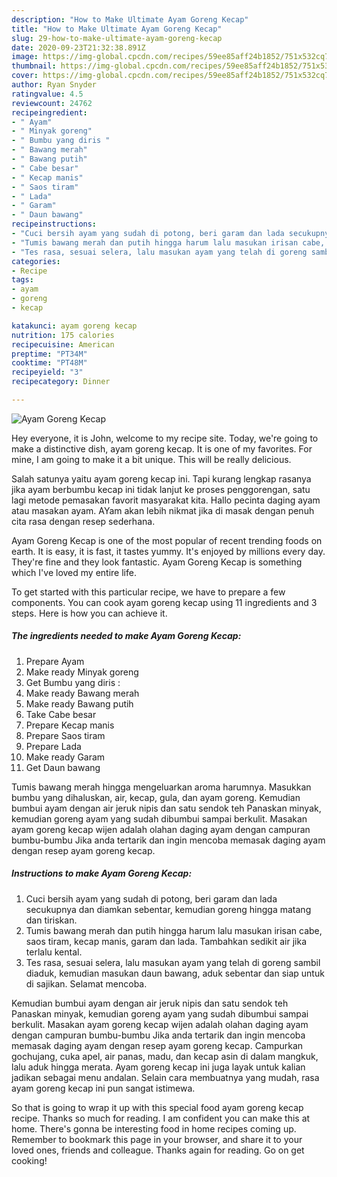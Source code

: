 ```yaml
---
description: "How to Make Ultimate Ayam Goreng Kecap"
title: "How to Make Ultimate Ayam Goreng Kecap"
slug: 29-how-to-make-ultimate-ayam-goreng-kecap
date: 2020-09-23T21:32:38.891Z
image: https://img-global.cpcdn.com/recipes/59ee85aff24b1852/751x532cq70/ayam-goreng-kecap-foto-resep-utama.jpg
thumbnail: https://img-global.cpcdn.com/recipes/59ee85aff24b1852/751x532cq70/ayam-goreng-kecap-foto-resep-utama.jpg
cover: https://img-global.cpcdn.com/recipes/59ee85aff24b1852/751x532cq70/ayam-goreng-kecap-foto-resep-utama.jpg
author: Ryan Snyder
ratingvalue: 4.5
reviewcount: 24762
recipeingredient:
- " Ayam"
- " Minyak goreng"
- " Bumbu yang diris "
- " Bawang merah"
- " Bawang putih"
- " Cabe besar"
- " Kecap manis"
- " Saos tiram"
- " Lada"
- " Garam"
- " Daun bawang"
recipeinstructions:
- "Cuci bersih ayam yang sudah di potong, beri garam dan lada secukupnya dan diamkan sebentar, kemudian goreng hingga matang dan tiriskan."
- "Tumis bawang merah dan putih hingga harum lalu masukan irisan cabe, saos tiram, kecap manis, garam dan lada. Tambahkan sedikit air jika terlalu kental."
- "Tes rasa, sesuai selera, lalu masukan ayam yang telah di goreng sambil diaduk, kemudian masukan daun bawang, aduk sebentar dan siap untuk di sajikan. Selamat mencoba."
categories:
- Recipe
tags:
- ayam
- goreng
- kecap

katakunci: ayam goreng kecap 
nutrition: 175 calories
recipecuisine: American
preptime: "PT34M"
cooktime: "PT48M"
recipeyield: "3"
recipecategory: Dinner

---
```



![Ayam Goreng Kecap](https://img-global.cpcdn.com/recipes/59ee85aff24b1852/751x532cq70/ayam-goreng-kecap-foto-resep-utama.jpg)

Hey everyone, it is John, welcome to my recipe site. Today, we're going to make a distinctive dish, ayam goreng kecap. It is one of my favorites. For mine, I am going to make it a bit unique. This will be really delicious.

Salah satunya yaitu ayam goreng kecap ini. Tapi kurang lengkap rasanya jika ayam berbumbu kecap ini tidak lanjut ke proses penggorengan, satu lagi metode pemasakan favorit masyarakat kita. Hallo pecinta daging ayam atau masakan ayam. AYam akan lebih nikmat jika di masak dengan penuh cita rasa dengan resep sederhana.

Ayam Goreng Kecap is one of the most popular of recent trending foods on earth. It is easy, it is fast, it tastes yummy. It's enjoyed by millions every day. They're fine and they look fantastic. Ayam Goreng Kecap is something which I've loved my entire life.


To get started with this particular recipe, we have to prepare a few components. You can cook ayam goreng kecap using 11 ingredients and 3 steps. Here is how you can achieve it.

<!--inarticleads1-->

##### The ingredients needed to make Ayam Goreng Kecap:

1. Prepare  Ayam
1. Make ready  Minyak goreng
1. Get  Bumbu yang diris :
1. Make ready  Bawang merah
1. Make ready  Bawang putih
1. Take  Cabe besar
1. Prepare  Kecap manis
1. Prepare  Saos tiram
1. Prepare  Lada
1. Make ready  Garam
1. Get  Daun bawang


Tumis bawang merah hingga mengeluarkan aroma harumnya. Masukkan bumbu yang dihaluskan, air, kecap, gula, dan ayam goreng. Kemudian bumbui ayam dengan air jeruk nipis dan satu sendok teh Panaskan minyak, kemudian goreng ayam yang sudah dibumbui sampai berkulit. Masakan ayam goreng kecap wijen adalah olahan daging ayam dengan campuran bumbu-bumbu Jika anda tertarik dan ingin mencoba memasak daging ayam dengan resep ayam goreng kecap. 

<!--inarticleads2-->

##### Instructions to make Ayam Goreng Kecap:

1. Cuci bersih ayam yang sudah di potong, beri garam dan lada secukupnya dan diamkan sebentar, kemudian goreng hingga matang dan tiriskan.
1. Tumis bawang merah dan putih hingga harum lalu masukan irisan cabe, saos tiram, kecap manis, garam dan lada. Tambahkan sedikit air jika terlalu kental.
1. Tes rasa, sesuai selera, lalu masukan ayam yang telah di goreng sambil diaduk, kemudian masukan daun bawang, aduk sebentar dan siap untuk di sajikan. Selamat mencoba.


Kemudian bumbui ayam dengan air jeruk nipis dan satu sendok teh Panaskan minyak, kemudian goreng ayam yang sudah dibumbui sampai berkulit. Masakan ayam goreng kecap wijen adalah olahan daging ayam dengan campuran bumbu-bumbu Jika anda tertarik dan ingin mencoba memasak daging ayam dengan resep ayam goreng kecap. Campurkan gochujang, cuka apel, air panas, madu, dan kecap asin di dalam mangkuk, lalu aduk hingga merata. Ayam goreng kecap ini juga layak untuk kalian jadikan sebagai menu andalan. Selain cara membuatnya yang mudah, rasa ayam goreng kecap ini pun sangat istimewa. 

So that is going to wrap it up with this special food ayam goreng kecap recipe. Thanks so much for reading. I am confident you can make this at home. There's gonna be interesting food in home recipes coming up. Remember to bookmark this page in your browser, and share it to your loved ones, friends and colleague. Thanks again for reading. Go on get cooking!

